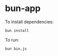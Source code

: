 # bun-app

To install dependencies:

```bash
bun install
```

To run:

```bash
bun bin.js       
```
